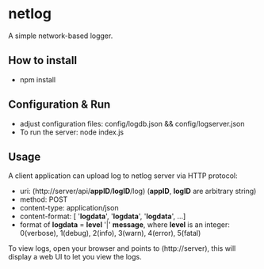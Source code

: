 # netlog

A simple network-based logger.

## How to install

* npm install

## Configuration & Run

* adjust configuration files: config/logdb.json && config/logserver.json
* To run the server: node index.js 

## Usage

A client application can upload log to netlog server via HTTP protocol:

* uri: (http://server/api/__appID__/__logID__/log) (__appID__, __logID__ are arbitrary string)
* method: POST
* content-type: application/json
* content-format: [ '__logdata__', '__logdata__', '__logdata__', ...]
* format of __logdata__ = __level__ '|' __message__, where __level__ is an integer: 0(verbose), 1(debug), 2(info), 3(warn), 4(error), 5(fatal)

To view logs, open your browser and points to (http://server), this will display a web UI to let you view the logs.

